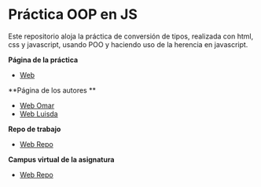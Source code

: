 # Práctica OOP en JS

Este repositorio aloja la práctica de conversión de tipos, realizada con html, css y javascript, usando POO y haciendo uso de la herencia en javascript.

**Página de la práctica**

* [Web]()

**Página de los autores **

* [Web Omar]("http://alu0100819182.github.io")
* [Web Luisda]("http://luisdavidpm.github.io")

**Repo de trabajo**

* [Web Repo]("https://github.com/Luisdavidpm/object-oriented-programming-in-js-omarluisda")

**Campus virtual de la asignatura**

* [Web Repo]("https://campusvirtual.ull.es/1516/course/view.php?id=178")
